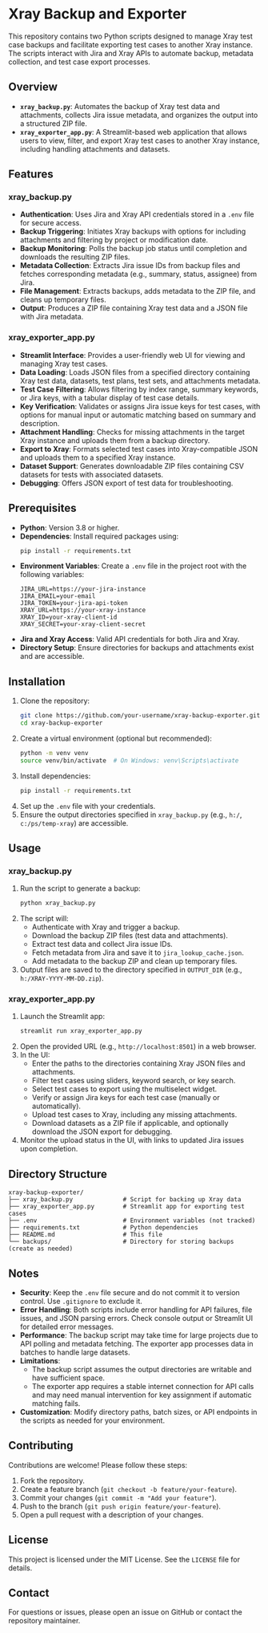 # Xray Backup and Exporter

This repository contains two Python scripts designed to manage Xray test case backups and facilitate exporting test cases to another Xray instance. The scripts interact with Jira and Xray APIs to automate backup, metadata collection, and test case export processes.

## Overview

- **`xray_backup.py`**: Automates the backup of Xray test data and attachments, collects Jira issue metadata, and organizes the output into a structured ZIP file.
- **`xray_exporter_app.py`**: A Streamlit-based web application that allows users to view, filter, and export Xray test cases to another Xray instance, including handling attachments and datasets.

## Features

### xray_backup.py
- **Authentication**: Uses Jira and Xray API credentials stored in a `.env` file for secure access.
- **Backup Triggering**: Initiates Xray backups with options for including attachments and filtering by project or modification date.
- **Backup Monitoring**: Polls the backup job status until completion and downloads the resulting ZIP files.
- **Metadata Collection**: Extracts Jira issue IDs from backup files and fetches corresponding metadata (e.g., summary, status, assignee) from Jira.
- **File Management**: Extracts backups, adds metadata to the ZIP file, and cleans up temporary files.
- **Output**: Produces a ZIP file containing Xray test data and a JSON file with Jira metadata.

### xray_exporter_app.py
- **Streamlit Interface**: Provides a user-friendly web UI for viewing and managing Xray test cases.
- **Data Loading**: Loads JSON files from a specified directory containing Xray test data, datasets, test plans, test sets, and attachments metadata.
- **Test Case Filtering**: Allows filtering by index range, summary keywords, or Jira keys, with a tabular display of test case details.
- **Key Verification**: Validates or assigns Jira issue keys for test cases, with options for manual input or automatic matching based on summary and description.
- **Attachment Handling**: Checks for missing attachments in the target Xray instance and uploads them from a backup directory.
- **Export to Xray**: Formats selected test cases into Xray-compatible JSON and uploads them to a specified Xray instance.
- **Dataset Support**: Generates downloadable ZIP files containing CSV datasets for tests with associated datasets.
- **Debugging**: Offers JSON export of test data for troubleshooting.

## Prerequisites

- **Python**: Version 3.8 or higher.
- **Dependencies**: Install required packages using:
  ```bash
  pip install -r requirements.txt
  ```
- **Environment Variables**: Create a `.env` file in the project root with the following variables:
  ```plaintext
  JIRA_URL=https://your-jira-instance
  JIRA_EMAIL=your-email
  JIRA_TOKEN=your-jira-api-token
  XRAY_URL=https://your-xray-instance
  XRAY_ID=your-xray-client-id
  XRAY_SECRET=your-xray-client-secret
  ```
- **Jira and Xray Access**: Valid API credentials for both Jira and Xray.
- **Directory Setup**: Ensure directories for backups and attachments exist and are accessible.

## Installation

1. Clone the repository:
   ```bash
   git clone https://github.com/your-username/xray-backup-exporter.git
   cd xray-backup-exporter
   ```
2. Create a virtual environment (optional but recommended):
   ```bash
   python -m venv venv
   source venv/bin/activate  # On Windows: venv\Scripts\activate
   ```
3. Install dependencies:
   ```bash
   pip install -r requirements.txt
   ```
4. Set up the `.env` file with your credentials.
5. Ensure the output directories specified in `xray_backup.py` (e.g., `h:/`, `c:/ps/temp-xray`) are accessible.

## Usage

### xray_backup.py
1. Run the script to generate a backup:
   ```bash
   python xray_backup.py
   ```
2. The script will:
   - Authenticate with Xray and trigger a backup.
   - Download the backup ZIP files (test data and attachments).
   - Extract test data and collect Jira issue IDs.
   - Fetch metadata from Jira and save it to `jira_lookup_cache.json`.
   - Add metadata to the backup ZIP and clean up temporary files.
3. Output files are saved to the directory specified in `OUTPUT_DIR` (e.g., `h:/XRAY-YYYY-MM-DD.zip`).

### xray_exporter_app.py
1. Launch the Streamlit app:
   ```bash
   streamlit run xray_exporter_app.py
   ```
2. Open the provided URL (e.g., `http://localhost:8501`) in a web browser.
3. In the UI:
   - Enter the paths to the directories containing Xray JSON files and attachments.
   - Filter test cases using sliders, keyword search, or key search.
   - Select test cases to export using the multiselect widget.
   - Verify or assign Jira keys for each test case (manually or automatically).
   - Upload test cases to Xray, including any missing attachments.
   - Download datasets as a ZIP file if applicable, and optionally download the JSON export for debugging.
4. Monitor the upload status in the UI, with links to updated Jira issues upon completion.

## Directory Structure

```
xray-backup-exporter/
├── xray_backup.py              # Script for backing up Xray data
├── xray_exporter_app.py        # Streamlit app for exporting test cases
├── .env                        # Environment variables (not tracked)
├── requirements.txt            # Python dependencies
├── README.md                   # This file
└── backups/                    # Directory for storing backups (create as needed)
```

## Notes

- **Security**: Keep the `.env` file secure and do not commit it to version control. Use `.gitignore` to exclude it.
- **Error Handling**: Both scripts include error handling for API failures, file issues, and JSON parsing errors. Check console output or Streamlit UI for detailed error messages.
- **Performance**: The backup script may take time for large projects due to API polling and metadata fetching. The exporter app processes data in batches to handle large datasets.
- **Limitations**:
  - The backup script assumes the output directories are writable and have sufficient space.
  - The exporter app requires a stable internet connection for API calls and may need manual intervention for key assignment if automatic matching fails.
- **Customization**: Modify directory paths, batch sizes, or API endpoints in the scripts as needed for your environment.

## Contributing

Contributions are welcome! Please follow these steps:
1. Fork the repository.
2. Create a feature branch (`git checkout -b feature/your-feature`).
3. Commit your changes (`git commit -m "Add your feature"`).
4. Push to the branch (`git push origin feature/your-feature`).
5. Open a pull request with a description of your changes.

## License

This project is licensed under the MIT License. See the `LICENSE` file for details.

## Contact

For questions or issues, please open an issue on GitHub or contact the repository maintainer.